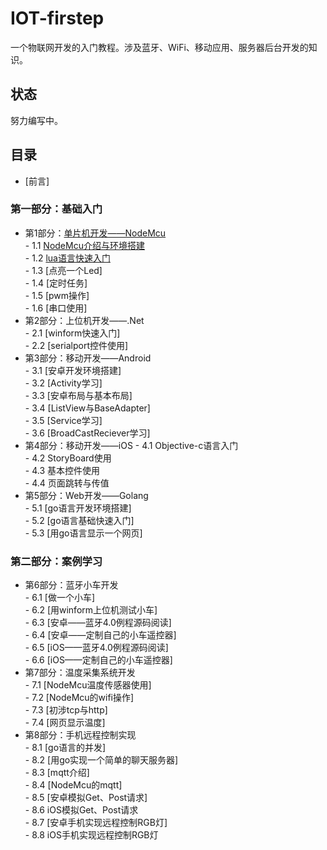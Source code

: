 # IOT-firstep
一个物联网开发的入门教程。涉及蓝牙、WiFi、移动应用、服务器后台开发的知识。
## 状态
努力编写中。

## 目录
- [前言]

### 第一部分：基础入门
- 第1部分：[单片机开发——NodeMcu](./book/1.0.md)  
        - 1.1 [NodeMcu介绍与环境搭建](./book/1.1.md)  
        - 1.2 [lua语言快速入门](./book/1.2.md)  
        - 1.3 [点亮一个Led]  
        - 1.4 [定时任务]  
        - 1.5 [pwm操作]  
        - 1.6 [串口使用]  
- 第2部分：上位机开发——.Net  
        - 2.1 [winform快速入门]  
        - 2.2 [serialport控件使用]  
- 第3部分：移动开发——Android  
        - 3.1 [安卓开发环境搭建]  
        - 3.2 [Activity学习]  
        - 3.3 [安卓布局与基本布局]  
        - 3.4 [ListView与BaseAdapter]  
        - 3.5 [Service学习]  
        - 3.6 [BroadCastReciever学习]  
- 第4部分：移动开发——iOS
        - 4.1 Objective-c语言入门  
        - 4.2 StoryBoard使用  
        - 4.3 基本控件使用  
        - 4.4 页面跳转与传值  
- 第5部分：Web开发——Golang  
        - 5.1 [go语言开发环境搭建]  
        - 5.2 [go语言基础快速入门]  
        - 5.3 [用go语言显示一个网页]  

### 第二部分：案例学习
- 第6部分：蓝牙小车开发  
        - 6.1 [做一个小车]  
        - 6.2 [用winform上位机测试小车]  
        - 6.3 [安卓——蓝牙4.0例程源码阅读]  
        - 6.4 [安卓——定制自己的小车遥控器]  
        - 6.5 [iOS——蓝牙4.0例程源码阅读]  
        - 6.6 [iOS——定制自己的小车遥控器]  
- 第7部分：温度采集系统开发  
        - 7.1 [NodeMcu温度传感器使用]  
        - 7.2 [NodeMcu的wifi操作]  
        - 7.3 [初涉tcp与http]  
        - 7.4 [网页显示温度]  
- 第8部分：手机远程控制实现  
        - 8.1 [go语言的并发]  
        - 8.2 [用go实现一个简单的聊天服务器]  
        - 8.3 [mqtt介绍]  
        - 8.4 [NodeMcu的mqtt]  
        - 8.5 [安卓模拟Get、Post请求]  
        - 8.6 iOS模拟Get、Post请求  
        - 8.7 [安卓手机实现远程控制RGB灯]  
        - 8.8 iOS手机实现远程控制RGB灯